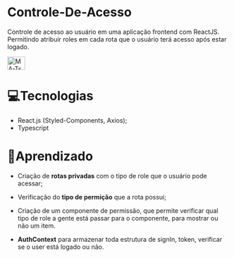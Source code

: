 # Controle-De-Acesso

Controle de acesso ao usuário em uma aplicação frontend com ReactJS. Permitindo atribuir roles em cada rota que o usuário terá acesso após estar logado.

 <img align="center" alt="MA-Ts" height="30" width="40" src="https://cdn.jsdelivr.net/gh/devicons/devicon/icons/nextjs/nextjs-original.svg">

# 💻Tecnologias

- React.js (Styled-Components, Axios);
- Typescript

# 🧠Aprendizado

- Criação de **rotas privadas** com o tipo de role que o usuário pode acessar;

- Verificação do **tipo de permição** que a rota possui;

- Criação de um componente de permissão, que permite verificar qual tipo de role a gente está passar para o componente, para mostrar ou não um item.

- **AuthContext** para armazenar toda estrutura de signIn, token, verificar se o user está logado ou não.
